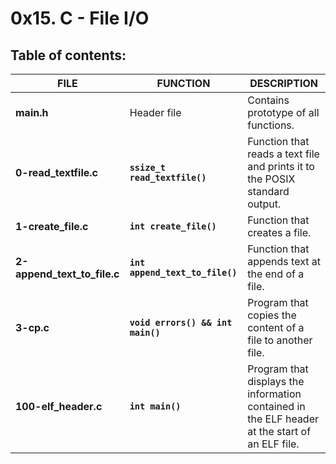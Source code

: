 # 0x15. C - File I/O

## Table of contents:

|             FILE            |              FUNCTION             |                              DESCRIPTION                                    |
| --------------------------- | --------------------------------- | --------------------------------------------------------------------------- |
| **main.h**                  | Header file                       | Contains prototype of all  functions.                                       |
| **0-read_textfile.c**       | **`ssize_t read_textfile()`**     | Function that reads a text file and prints it to the POSIX standard output. |
| **1-create_file.c**         | **`int create_file()`**           | Function that creates a file.                                               |
| **2-append_text_to_file.c** | **`int append_text_to_file()`**   | Function that appends text at the end of a file.                            |
| **3-cp.c**                  | **`void errors() && int main()`** | Program that copies the content of a file to another file.                  |
| **100-elf_header.c**        | **`int main()`**                  | Program that displays the information contained in the ELF header at the start of an ELF file. |

